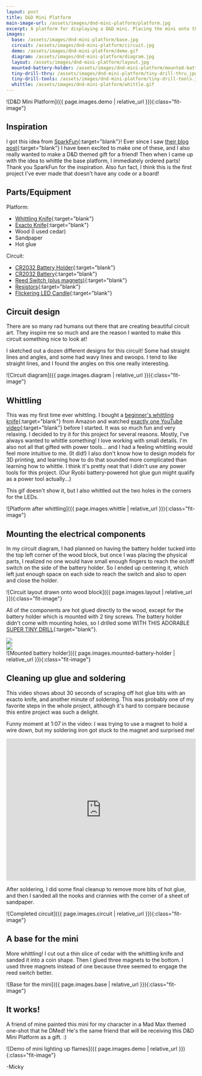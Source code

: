 ```yaml
---
layout: post
title: D&D Mini Platform
main-image-url: /assets/images/dnd-mini-platform/platform.jpg
excerpt: A platform for displaying a D&D mini. Placing the mini onto the platform makes the two tiny flames light up and flicker!
images:
  base: /assets/images/dnd-mini-platform/base.jpg
  circuit: /assets/images/dnd-mini-platform/circuit.jpg
  demo: /assets/images/dnd-mini-platform/demo.gif
  diagram: /assets/images/dnd-mini-platform/diagram.jpg
  layout: /assets/images/dnd-mini-platform/layout.jpg
  mounted-battery-holder: /assets/images/dnd-mini-platform/mounted-battery-holder.jpg
  tiny-drill-thru: /assets/images/dnd-mini-platform/tiny-drill-thru.jpg
  tiny-drill-tools: /assets/images/dnd-mini-platform/tiny-drill-tools.jpg
  whittle: /assets/images/dnd-mini-platform/whittle.gif
---
```


![D&D Mini Platform]({{ page.images.demo | relative_url }}){:class="fit-image"}

## Inspiration

I got this idea from [SparkFun](https://www.sparkfun.com/news/3975){:target="blank"}! Ever since I saw [their blog post](https://www.sparkfun.com/news/3975){:target="blank"} I have been excited to make one of these, and I also really wanted to make a D&D themed gift for a friend! Then when I came up with the idea to whittle the base platform, I immediately ordered parts! Thank you SparkFun for the inspiration. Also fun fact, I think this is the first project I've ever made that doesn't have any code or a board!

## Parts/Equipment

Platform:
- [Whittling Knife](https://www.amazon.com/gp/product/B07VFWG1KM/?&_encoding=UTF8&tag=ladyoflightio-20&linkCode=ur2&linkId=2db6be4b368b4b8bc09e10fde1523ee4&camp=1789&creative=9325){:target="blank"}
- [Exacto Knife](https://www.amazon.com/gp/product/B07B45Y4DZ/?&_encoding=UTF8&tag=ladyoflightio-20&linkCode=ur2&linkId=697686d6ddc6b070f7c2d9741b7a3932&camp=1789&creative=9325){:target="blank"}
- Wood (I used cedar)
- Sandpaper
- Hot glue

Circuit:
- [CR2032 Battery Holder](https://www.amazon.com/gp/product/B09JLP1WNR/?&_encoding=UTF8&tag=ladyoflightio-20&linkCode=ur2&linkId=d8c691b37cdc8324f0c999bbe990c6bc&camp=1789&creative=9325){:target="blank"}
- [CR2032 Battery](https://www.amazon.com/gp/product/B07LGJH4X7?&_encoding=UTF8&tag=ladyoflightio-20&linkCode=ur2&linkId=d19791af659c8418a5c76ef762dccd4c&camp=1789&creative=9325){:target="blank"}
- [Reed Switch (plus magnets)](https://www.amazon.com/gp/product/B08K36VLZ2/?&_encoding=UTF8&tag=ladyoflightio-20&linkCode=ur2&linkId=4426c4d1caafca6d1398722404fa2d7a&camp=1789&creative=9325){:target="blank"}
- [Resistors](https://www.adafruit.com/product/2780){:target="blank"}
- [Flickering LED Candle](https://www.amazon.com/gp/product/B09LCFB8N2?&_encoding=UTF8&tag=ladyoflightio-20&linkCode=ur2&linkId=d44cec9e8da802e0f9b93816bdc5598b&camp=1789&creative=9325){:target="blank"}

## Circuit design

There are so many rad humans out there that are creating beautiful circuit art. They inspire me so much and are the reason I wanted to make this circuit something nice to look at!

I sketched out a dozen different designs for this circuit! Some had straight lines and angles, and some had wavy lines and swoops. I tend to like straight lines, and I found the angles on this one really interesting.

![Circuit diagram]({{ page.images.diagram | relative_url }}){:class="fit-image"}

## Whittling

This was my first time ever whittling. I bought a [beginner's whittling knife](https://www.amazon.com/gp/product/B07VFWG1KM/?&_encoding=UTF8&tag=ladyoflightio-20&linkCode=ur2&linkId=2db6be4b368b4b8bc09e10fde1523ee4&camp=1789&creative=9325){:target="blank"} from Amazon and watched [exactly one YouTube video](https://www.youtube.com/watch?v=yowrB8GskNc&ab_channel=AmuckDesign){:target="blank"} before I started. It was so much fun and very relaxing. I decided to try it for this project for several reasons. Mostly, I've always wanted to whittle something! I love working with small details. I'm also not all that gifted with power tools... and I had a feeling whittling would feel more intuitive to me. (It did!) I also don't know how to design models for 3D printing, and learning how to do that sounded more complicated than learning how to whittle. I think it's pretty neat that I didn't use any power tools for this project. (Our Ryobi battery-powered hot glue gun might qualify as a power tool actually...)

This gif doesn't show it, but I also whittled out the two holes in the corners for the LEDs.

![Platform after whittling]({{ page.images.whittle | relative_url }}){:class="fit-image"}

## Mounting the electrical components

In my circuit diagram, I had planned on having the battery holder tucked into the top left corner of the wood block, but once I was placing the physical parts, I realized no one would have small enough fingers to reach the on/off switch on the side of the battery holder. So I ended up centering it, which left just enough space on each side to reach the switch and also to open and close the holder.

![Circuit layout drawn onto wood block]({{ page.images.layout | relative_url }}){:class="fit-image"}

All of the components are hot glued directly to the wood, except for the battery holder which is mounted with 2 tiny screws. The battery holder didn't come with mounting holes, so I drilled some WITH THIS ADORABLE [SUPER TINY DRILL](https://www.amazon.com/gp/product/B07GLYJ765?&_encoding=UTF8&tag=ladyoflightio-20&linkCode=ur2&linkId=535dfb6d405d7adf873eeddded2bc26c&camp=1789&creative=9325){:target="blank"}.

<div class="column-container">
  <div class="column">
    <img src="{{ page.images.tiny-drill-tools | relative_url }}" class="fit-image" />
  </div>
  <div class="column">
    <img src="{{ page.images.tiny-drill-thru | relative_url }}" class="fit-image" />
  </div>
</div>
![Mounted battery holder]({{ page.images.mounted-battery-holder | relative_url }}){:class="fit-image"}

## Cleaning up glue and soldering

This video shows about 30 seconds of scraping off hot glue bits with an exacto knife, and another minute of soldering. This was probably one of my favorite steps in the whole project, although it's hard to compare because this entire project was such a delight.

Funny moment at 1:07 in the video: I was trying to use a magnet to hold a wire down, but my soldering iron got stuck to the magnet and surprised me!

<div style="padding:75% 0 0 0;position:relative;"><iframe src="https://player.vimeo.com/video/711755611?h=b5094bb392&amp;badge=0&amp;autopause=0&amp;player_id=0&amp;app_id=58479" frameborder="0" allow="autoplay; fullscreen; picture-in-picture" allowfullscreen style="position:absolute;top:0;left:0;width:100%;height:100%;" title="Clean and Solder Platform.mp4"></iframe></div><script src="https://player.vimeo.com/api/player.js"></script>

After soldering, I did some final cleanup to remove more bits of hot glue, and then I sanded all the nooks and crannies with the corner of a sheet of sandpaper.

![Completed circuit]({{ page.images.circuit | relative_url }}){:class="fit-image"}

## A base for the mini

More whittling! I cut out a thin slice of cedar with the whittling knife and sanded it into a coin shape. Then I glued three magnets to the bottom. I used three magnets instead of one because three seemed to engage the reed switch better.

![Base for the mini]({{ page.images.base | relative_url }}){:class="fit-image"}

## It works!

A friend of mine painted this mini for my character in a Mad Max themed one-shot that he DMed! He's the same friend that will be receiving this D&D Mini Platform as a gift. :)

![Demo of mini lighting up flames]({{ page.images.demo | relative_url }}){:class="fit-image"}


-Micky
